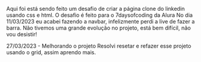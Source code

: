 Aqui foi está sendo feito um desafio de criar a página clone do linkedin usando css e html.
O desafio é feito para o 7daysofcoding da Alura
No dia 11/03/2023 eu acabei fazendo a navbar, infelizmente perdi a live de fazer a barra.
Não tivemos uma grande evolução no projeto, está bem difícil, não vou desistir!

27/03/2023 - Melhorando o projeto
Resolvi resetar e refazer esse projeto usando o grid, assim aprendo mais.